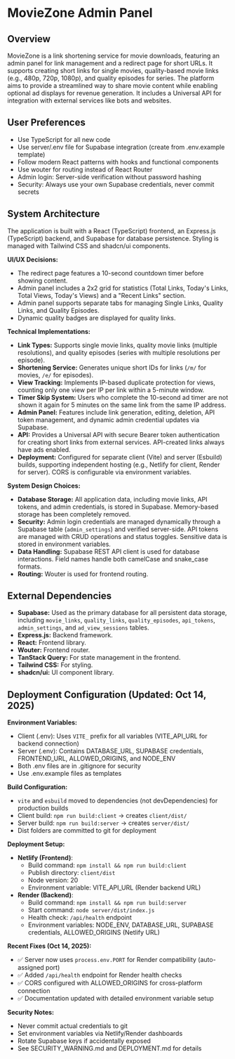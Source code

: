 # MovieZone Admin Panel

## Overview
MovieZone is a link shortening service for movie downloads, featuring an admin panel for link management and a redirect page for short URLs. It supports creating short links for single movies, quality-based movie links (e.g., 480p, 720p, 1080p), and quality episodes for series. The platform aims to provide a streamlined way to share movie content while enabling optional ad displays for revenue generation. It includes a Universal API for integration with external services like bots and websites.

## User Preferences
- Use TypeScript for all new code
- Use server/.env file for Supabase integration (create from .env.example template)
- Follow modern React patterns with hooks and functional components
- Use wouter for routing instead of React Router
- Admin login: Server-side verification without password hashing
- Security: Always use your own Supabase credentials, never commit secrets

## System Architecture
The application is built with a React (TypeScript) frontend, an Express.js (TypeScript) backend, and Supabase for database persistence. Styling is managed with Tailwind CSS and shadcn/ui components.

**UI/UX Decisions:**
- The redirect page features a 10-second countdown timer before showing content.
- Admin panel includes a 2x2 grid for statistics (Total Links, Today's Links, Total Views, Today's Views) and a "Recent Links" section.
- Admin panel supports separate tabs for managing Single Links, Quality Links, and Quality Episodes.
- Dynamic quality badges are displayed for quality links.

**Technical Implementations:**
- **Link Types:** Supports single movie links, quality movie links (multiple resolutions), and quality episodes (series with multiple resolutions per episode).
- **Shortening Service:** Generates unique short IDs for links (`/m/` for movies, `/e/` for episodes).
- **View Tracking:** Implements IP-based duplicate protection for views, counting only one view per IP per link within a 5-minute window.
- **Timer Skip System:** Users who complete the 10-second ad timer are not shown it again for 5 minutes on the same link from the same IP address.
- **Admin Panel:** Features include link generation, editing, deletion, API token management, and dynamic admin credential updates via Supabase.
- **API:** Provides a Universal API with secure Bearer token authentication for creating short links from external services. API-created links always have ads enabled.
- **Deployment:** Configured for separate client (Vite) and server (Esbuild) builds, supporting independent hosting (e.g., Netlify for client, Render for server). CORS is configurable via environment variables.

**System Design Choices:**
- **Database Storage:** All application data, including movie links, API tokens, and admin credentials, is stored in Supabase. Memory-based storage has been completely removed.
- **Security:** Admin login credentials are managed dynamically through a Supabase table (`admin_settings`) and verified server-side. API tokens are managed with CRUD operations and status toggles. Sensitive data is stored in environment variables.
- **Data Handling:** Supabase REST API client is used for database interactions. Field names handle both camelCase and snake_case formats.
- **Routing:** Wouter is used for frontend routing.

## External Dependencies
- **Supabase:** Used as the primary database for all persistent data storage, including `movie_links`, `quality_links`, `quality_episodes`, `api_tokens`, `admin_settings`, and `ad_view_sessions` tables.
- **Express.js:** Backend framework.
- **React:** Frontend library.
- **Wouter:** Frontend router.
- **TanStack Query:** For state management in the frontend.
- **Tailwind CSS:** For styling.
- **shadcn/ui:** UI component library.

## Deployment Configuration (Updated: Oct 14, 2025)

**Environment Variables:**
- Client (.env): Uses `VITE_` prefix for all variables (VITE_API_URL for backend connection)
- Server (.env): Contains DATABASE_URL, SUPABASE credentials, FRONTEND_URL, ALLOWED_ORIGINS, and NODE_ENV
- Both .env files are in .gitignore for security
- Use .env.example files as templates

**Build Configuration:**
- `vite` and `esbuild` moved to dependencies (not devDependencies) for production builds
- Client build: `npm run build:client` → creates `client/dist/`
- Server build: `npm run build:server` → creates `server/dist/`
- Dist folders are committed to git for deployment

**Deployment Setup:**
- **Netlify (Frontend)**: 
  - Build command: `npm install && npm run build:client`
  - Publish directory: `client/dist`
  - Node version: 20
  - Environment variable: VITE_API_URL (Render backend URL)
- **Render (Backend)**:
  - Build command: `npm install && npm run build:server` 
  - Start command: `node server/dist/index.js`
  - Health check: `/api/health` endpoint
  - Environment variables: NODE_ENV, DATABASE_URL, SUPABASE credentials, ALLOWED_ORIGINS (Netlify URL)
  
**Recent Fixes (Oct 14, 2025):**
- ✅ Server now uses `process.env.PORT` for Render compatibility (auto-assigned port)
- ✅ Added `/api/health` endpoint for Render health checks
- ✅ CORS configured with ALLOWED_ORIGINS for cross-platform connection
- ✅ Documentation updated with detailed environment variable setup

**Security Notes:**
- Never commit actual credentials to git
- Set environment variables via Netlify/Render dashboards
- Rotate Supabase keys if accidentally exposed
- See SECURITY_WARNING.md and DEPLOYMENT.md for details
